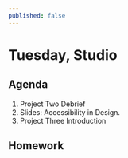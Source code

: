 ```yaml
---
published: false
---
```

# Tuesday, Studio

## Agenda
1. Project Two Debrief
2. Slides: Accessibility in Design.
3. Project Three Introduction

## Homework